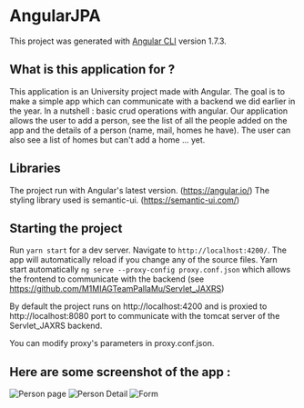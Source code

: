 # AngularJPA

This project was generated with [Angular CLI](https://github.com/angular/angular-cli) version 1.7.3.

## What is this application for ?

This application is an University project made with Angular. The goal is to make a simple app which can communicate with a backend we did earlier in the year.
In a nutshell : basic crud operations with angular. 
Our application allows the user to add a person, see the list of all the people added on the app and the details of a person (name, mail, homes he have).
The user can also see a list of homes but can't add a home ... yet.

## Libraries

The project run with Angular's latest version. (https://angular.io/)
The styling library used is semantic-ui. (https://semantic-ui.com/)

## Starting the project

Run `yarn start` for a dev server. Navigate to `http://localhost:4200/`. The app will automatically reload if you change any of the source files.
Yarn start automatically `ng serve --proxy-config proxy.conf.json` which allows the frontend to communicate with the backend (see https://github.com/M1MIAGTeamPallaMu/Servlet_JAXRS)

By default the project runs on http://localhost:4200 and is proxied to http://localhost:8080 port to communicate with the tomcat server of the Servlet_JAXRS backend.

You can modify proxy's parameters in proxy.conf.json.


## Here are some screenshot of the app : 

![Person page](https://image.ibb.co/fMN8nH/Capture.png)
![Person Detail](https://image.ibb.co/g7ucgc/Capture2.png)
![Form](https://image.ibb.co/n3S8nH/Capturea.png)
